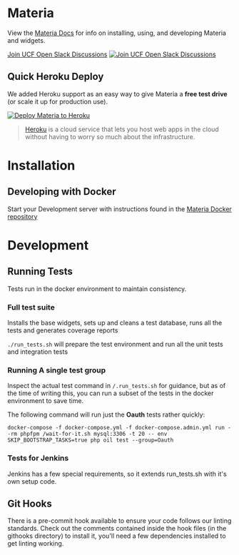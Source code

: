 # Materia

View the [Materia Docs](http://ucfopen.github.io/Materia-Docs/) for info on installing, using, and developing Materia and widgets.

[Join UCF Open Slack Discussions](https://ucf-open-slackin.herokuapp.com/) [![Join UCF Open Slack Discussions](https://ucf-open-slackin.herokuapp.com/badge.svg)](https://ucf-open-slackin.herokuapp.com/)

## Quick Heroku Deploy

We added Heroku support as an easy way to give Materia a **free test drive** (or scale it up for production use).

[![Deploy Materia to Heroku](https://www.herokucdn.com/deploy/button.svg)](https://heroku.com/deploy)

> [Heroku](https://www.heroku.com/what) is a cloud service that lets you host web apps in the cloud without having to worry so much about the infrastructure.

# Installation

## Developing with Docker

Start your Development server with instructions found in the [Materia Docker repository](docker/README.md)

# Development

## Running Tests

Tests run in the docker environment to maintain consistency.

### Full test suite

Installs the base widgets, sets up and cleans a test database, runs all the tests and generates coverage reports

`./run_tests.sh` will prepare the test environment and run all the unit tests and integration tests

### Running A single test group

Inspect the actual test command in `/.run_tests.sh` for guidance, but as of the time of writing this, you can run a subset of the tests in the docker environment to save time.

The following command will run just the **Oauth** tests rather quickly:

`docker-compose -f docker-compose.yml -f docker-compose.admin.yml run --rm phpfpm /wait-for-it.sh mysql:3306 -t 20 -- env SKIP_BOOTSTRAP_TASKS=true php oil test --group=Oauth`

### Tests for Jenkins

Jenkins has a few special requirements, so it extends run_tests.sh with it's own setup code.

## Git Hooks

There is a pre-commit hook available to ensure your code follows our linting standards. Check out the comments contained inside the hook files (in the githooks directory) to install it, you'll need a few dependencies installed to get linting working.
